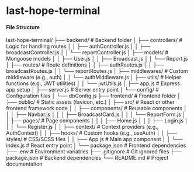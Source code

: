 # last-hope-terminal

#### File Structure
last-hope-terminal/
├── backend/                     # Backend folder
│   ├── controllers/             # Logic for handling routes
│   │   ├── authController.js
│   │   ├── broadcastController.js
│   │   └── reportController.js
│   ├── models/                  # Mongoose models
│   │   ├── User.js
│   │   ├── Broadcast.js
│   │   └── Report.js
│   ├── routes/                  # Route definitions
│   │   ├── authRoutes.js
│   │   ├── broadcastRoutes.js
│   │   └── reportRoutes.js
│   ├── middlewares/             # Custom middleware (e.g., auth)
│   │   └── authMiddleware.js
│   ├── utils/                   # Helper functions (e.g., JWT utilities)
│   │   └── jwtUtils.js
│   ├── app.js                   # Express app setup
│   ├── server.js                # Server entry point
│   └── config/                  # Configuration files
│       └── dbConfig.js
├── frontend/                    # Frontend folder
│   ├── public/                  # Static assets (favicon, etc.)
│   ├── src/                     # React or other frontend framework code
│   │   ├── components/          # Reusable components
│   │   │   ├── Navbar.js
│   │   │   ├── BroadcastCard.js
│   │   │   └── ReportForm.js
│   │   ├── pages/               # Page components
│   │   │   ├── Home.js
│   │   │   ├── Login.js
│   │   │   └── Register.js
│   │   ├── context/             # Context providers (e.g., AuthContext)
│   │   ├── hooks/               # Custom hooks (e.g., useAuth)
│   │   ├── styles/              # CSS/SCSS files
│   │   ├── App.js               # Main app component
│   │   └── index.js             # React entry point
│   └── package.json             # Frontend dependencies
├── .env                         # Environment variables
├── .gitignore                   # Git ignored files
├── package.json                 # Backend dependencies
└── README.md                    # Project documentation
